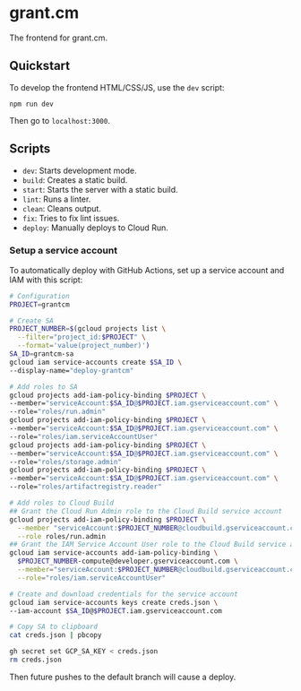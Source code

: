 # grant.cm

The frontend for grant.cm.

## Quickstart

To develop the frontend HTML/CSS/JS, use the `dev` script:

```
npm run dev
```

Then go to `localhost:3000`.

## Scripts

- `dev`: Starts development mode.
- `build`: Creates a static build.
- `start`: Starts the server with a static build.
- `lint`: Runs a linter.
- `clean`: Cleans output.
- `fix`: Tries to fix lint issues.
- `deploy`: Manually deploys to Cloud Run.

### Setup a service account

To automatically deploy with GitHub Actions, set up a service account and IAM with this script:

```sh
# Configuration
PROJECT=grantcm

# Create SA
PROJECT_NUMBER=$(gcloud projects list \
  --filter="project_id:$PROJECT" \
  --format='value(project_number)')
SA_ID=grantcm-sa
gcloud iam service-accounts create $SA_ID \
--display-name="deploy-grantcm"

# Add roles to SA
gcloud projects add-iam-policy-binding $PROJECT \
--member="serviceAccount:$SA_ID@$PROJECT.iam.gserviceaccount.com" \
--role="roles/run.admin"
gcloud projects add-iam-policy-binding $PROJECT \
--member="serviceAccount:$SA_ID@$PROJECT.iam.gserviceaccount.com" \
--role="roles/iam.serviceAccountUser"
gcloud projects add-iam-policy-binding $PROJECT \
--member="serviceAccount:$SA_ID@$PROJECT.iam.gserviceaccount.com" \
--role="roles/storage.admin"
gcloud projects add-iam-policy-binding $PROJECT \
--member="serviceAccount:$SA_ID@$PROJECT.iam.gserviceaccount.com" \
--role="roles/artifactregistry.reader"

# Add roles to Cloud Build
## Grant the Cloud Run Admin role to the Cloud Build service account
gcloud projects add-iam-policy-binding $PROJECT \
  --member "serviceAccount:$PROJECT_NUMBER@cloudbuild.gserviceaccount.com" \
  --role roles/run.admin
## Grant the IAM Service Account User role to the Cloud Build service account on the Cloud Run runtime service account
gcloud iam service-accounts add-iam-policy-binding \
  $PROJECT_NUMBER-compute@developer.gserviceaccount.com \
  --member="serviceAccount:$PROJECT_NUMBER@cloudbuild.gserviceaccount.com" \
  --role="roles/iam.serviceAccountUser"

# Create and download credentials for the service account
gcloud iam service-accounts keys create creds.json \
--iam-account $SA_ID@$PROJECT.iam.gserviceaccount.com

# Copy SA to clipboard
cat creds.json | pbcopy

gh secret set GCP_SA_KEY < creds.json
rm creds.json
```

Then future pushes to the default branch will cause a deploy.

